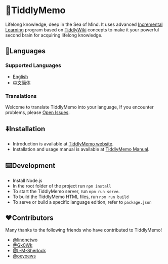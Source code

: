 # 🦑TiddlyMemo

Lifelong knowledge, deep in the Sea of Mind. It uses advanced [Incremental Learning](https://help.supermemo.org/wiki/Incremental_learning) program based on [TiddlyWiki](https://tiddlywiki.org/) concepts to make it your powerful second brain for acquiring lifelong knowledge.

## 🎏Languages

### Supported Languages
* [English](https://github.com/oflg/TiddlyMemo/blob/main/README.md)
* [中文简体](https://github.com/oflg/TiddlyMemo/blob/main/README-zh-Hans.md)

### Translations
Welcome to translate TiddlyMemo into your language, If you encounter problems, please  [Open Issues](https://github.com/oflg/TiddlyMemo/issues).

## ⬇️Installation
* Introduction is available at [TiddlyMemo website](https://tiddlymemo.org/). 
* Installation and usage manual is available at [TiddlyMemo Manual](https://tiddlymemo.org/manual/).

## ⌨️Development
* Install Node.js
* In the root folder of the project run `npm install`
* To start the TiddlyMemo server, run `npm run serve`.
* To build the TiddlyMemo HTML files, run `npm run build`
* To serve or build a specific language edition, refer to `package.json`

## ❤️Contributors
Many thanks to the following friends who have contributed to TiddlyMemo!

* [@linonetwo](https://github.com/linonetwo)
* [@Gk0Wk](https://github.com/Gk0Wk)
* [@L-M-Sherlock](https://github.com/L-M-Sherlock)
* [@oeyoews](https://github.com/oeyoews)